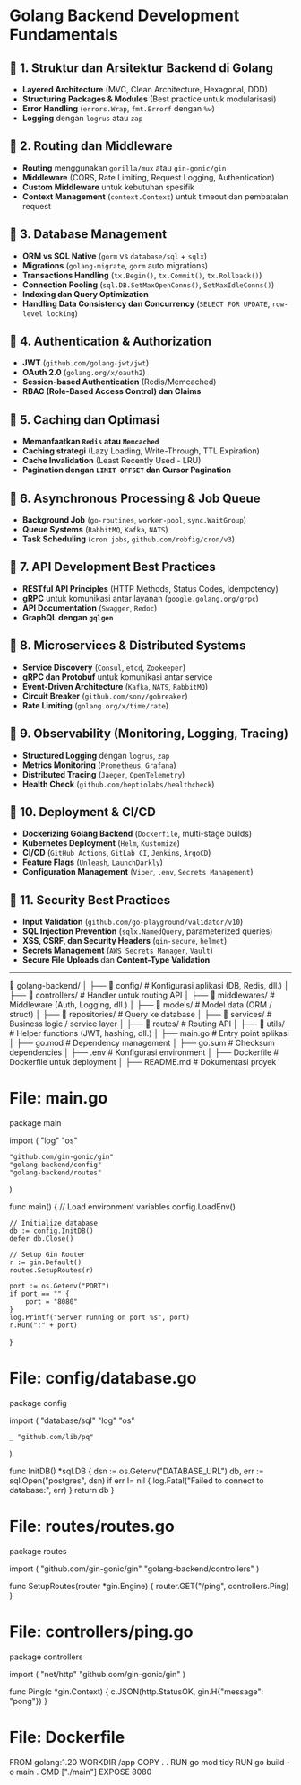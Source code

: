 # Golang Backend Development Fundamentals

## 📌 1. Struktur dan Arsitektur Backend di Golang
- **Layered Architecture** (MVC, Clean Architecture, Hexagonal, DDD)
- **Structuring Packages & Modules** (Best practice untuk modularisasi)
- **Error Handling** (`errors.Wrap`, `fmt.Errorf` dengan `%w`)
- **Logging** dengan `logrus` atau `zap`

## 📌 2. Routing dan Middleware
- **Routing** menggunakan `gorilla/mux` atau `gin-gonic/gin`
- **Middleware** (CORS, Rate Limiting, Request Logging, Authentication)
- **Custom Middleware** untuk kebutuhan spesifik
- **Context Management** (`context.Context`) untuk timeout dan pembatalan request

## 📌 3. Database Management
- **ORM vs SQL Native** (`gorm` vs `database/sql` + `sqlx`)
- **Migrations** (`golang-migrate`, `gorm` auto migrations)
- **Transactions Handling** (`tx.Begin()`, `tx.Commit()`, `tx.Rollback()`)
- **Connection Pooling** (`sql.DB.SetMaxOpenConns()`, `SetMaxIdleConns()`)
- **Indexing dan Query Optimization**
- **Handling Data Consistency dan Concurrency** (`SELECT FOR UPDATE`, `row-level locking`)

## 📌 4. Authentication & Authorization
- **JWT** (`github.com/golang-jwt/jwt`)
- **OAuth 2.0** (`golang.org/x/oauth2`)
- **Session-based Authentication** (Redis/Memcached)
- **RBAC (Role-Based Access Control) dan Claims**

## 📌 5. Caching dan Optimasi
- **Memanfaatkan `Redis` atau `Memcached`**
- **Caching strategi** (Lazy Loading, Write-Through, TTL Expiration)
- **Cache Invalidation** (Least Recently Used - LRU)
- **Pagination dengan `LIMIT OFFSET` dan Cursor Pagination**

## 📌 6. Asynchronous Processing & Job Queue
- **Background Job** (`go-routines`, `worker-pool`, `sync.WaitGroup`)
- **Queue Systems** (`RabbitMQ`, `Kafka`, `NATS`)
- **Task Scheduling** (`cron jobs`, `github.com/robfig/cron/v3`)

## 📌 7. API Development Best Practices
- **RESTful API Principles** (HTTP Methods, Status Codes, Idempotency)
- **gRPC** untuk komunikasi antar layanan (`google.golang.org/grpc`)
- **API Documentation** (`Swagger`, `Redoc`)
- **GraphQL dengan `gqlgen`**

## 📌 8. Microservices & Distributed Systems
- **Service Discovery** (`Consul`, `etcd`, `Zookeeper`)
- **gRPC dan Protobuf** untuk komunikasi antar service
- **Event-Driven Architecture** (`Kafka`, `NATS`, `RabbitMQ`)
- **Circuit Breaker** (`github.com/sony/gobreaker`)
- **Rate Limiting** (`golang.org/x/time/rate`)

## 📌 9. Observability (Monitoring, Logging, Tracing)
- **Structured Logging** dengan `logrus`, `zap`
- **Metrics Monitoring** (`Prometheus`, `Grafana`)
- **Distributed Tracing** (`Jaeger`, `OpenTelemetry`)
- **Health Check** (`github.com/heptiolabs/healthcheck`)

## 📌 10. Deployment & CI/CD
- **Dockerizing Golang Backend** (`Dockerfile`, multi-stage builds)
- **Kubernetes Deployment** (`Helm`, `Kustomize`)
- **CI/CD** (`GitHub Actions`, `GitLab CI`, `Jenkins`, `ArgoCD`)
- **Feature Flags** (`Unleash`, `LaunchDarkly`)
- **Configuration Management** (`Viper`, `.env`, `Secrets Management`)

## 📌 11. Security Best Practices
- **Input Validation** (`github.com/go-playground/validator/v10`)
- **SQL Injection Prevention** (`sqlx.NamedQuery`, parameterized queries)
- **XSS, CSRF, dan Security Headers** (`gin-secure`, `helmet`)
- **Secrets Management** (`AWS Secrets Manager`, `Vault`)
- **Secure File Uploads** dan **Content-Type Validation**

---

📂 golang-backend/
│   ├── 📂 config/        # Konfigurasi aplikasi (DB, Redis, dll.)
│   ├── 📂 controllers/   # Handler untuk routing API
│   ├── 📂 middlewares/   # Middleware (Auth, Logging, dll.)
│   ├── 📂 models/        # Model data (ORM / struct)
│   ├── 📂 repositories/  # Query ke database
│   ├── 📂 services/      # Business logic / service layer
│   ├── 📂 routes/        # Routing API
│   ├── 📂 utils/         # Helper functions (JWT, hashing, dll.)
│   ├── main.go          # Entry point aplikasi
│   ├── go.mod           # Dependency management
│   ├── go.sum           # Checksum dependencies
│   ├── .env             # Konfigurasi environment
│   ├── Dockerfile       # Dockerfile untuk deployment
│   ├── README.md        # Dokumentasi proyek

# File: main.go
package main

import (
	"log"
	"os"

	"github.com/gin-gonic/gin"
	"golang-backend/config"
	"golang-backend/routes"
)

func main() {
	// Load environment variables
	config.LoadEnv()

	// Initialize database
	db := config.InitDB()
	defer db.Close()

	// Setup Gin Router
	r := gin.Default()
	routes.SetupRoutes(r)

	port := os.Getenv("PORT")
	if port == "" {
		port = "8080"
	}
	log.Printf("Server running on port %s", port)
	r.Run(":" + port)
}

# File: config/database.go
package config

import (
	"database/sql"
	"log"
	"os"

	_ "github.com/lib/pq"
)

func InitDB() *sql.DB {
	dsn := os.Getenv("DATABASE_URL")
	db, err := sql.Open("postgres", dsn)
	if err != nil {
		log.Fatal("Failed to connect to database:", err)
	}
	return db
}

# File: routes/routes.go
package routes

import (
	"github.com/gin-gonic/gin"
	"golang-backend/controllers"
)

func SetupRoutes(router *gin.Engine) {
	router.GET("/ping", controllers.Ping)
}

# File: controllers/ping.go
package controllers

import (
	"net/http"
	"github.com/gin-gonic/gin"
)

func Ping(c *gin.Context) {
	c.JSON(http.StatusOK, gin.H{"message": "pong"})
}

# File: Dockerfile
FROM golang:1.20
WORKDIR /app
COPY . .
RUN go mod tidy
RUN go build -o main .
CMD ["./main"]
EXPOSE 8080

